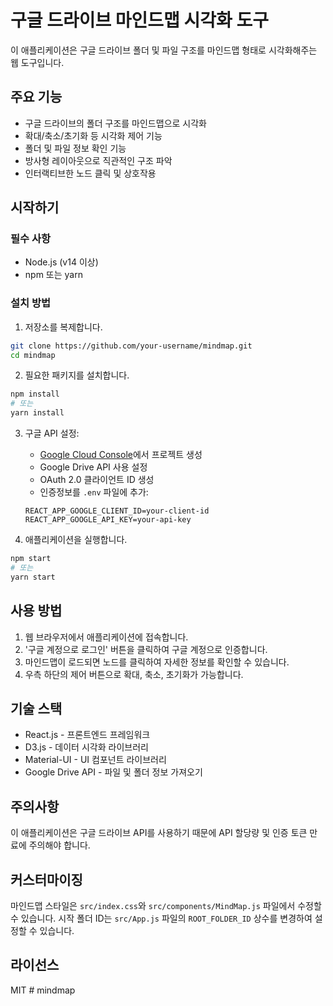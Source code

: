 # 구글 드라이브 마인드맵 시각화 도구

이 애플리케이션은 구글 드라이브 폴더 및 파일 구조를 마인드맵 형태로 시각화해주는 웹 도구입니다.

## 주요 기능

- 구글 드라이브의 폴더 구조를 마인드맵으로 시각화
- 확대/축소/초기화 등 시각화 제어 기능
- 폴더 및 파일 정보 확인 기능
- 방사형 레이아웃으로 직관적인 구조 파악
- 인터랙티브한 노드 클릭 및 상호작용

## 시작하기

### 필수 사항

- Node.js (v14 이상)
- npm 또는 yarn

### 설치 방법

1. 저장소를 복제합니다.
```bash
git clone https://github.com/your-username/mindmap.git
cd mindmap
```

2. 필요한 패키지를 설치합니다.
```bash
npm install
# 또는
yarn install
```

3. 구글 API 설정:
   - [Google Cloud Console](https://console.cloud.google.com/)에서 프로젝트 생성
   - Google Drive API 사용 설정
   - OAuth 2.0 클라이언트 ID 생성
   - 인증정보를 `.env` 파일에 추가:
   ```
   REACT_APP_GOOGLE_CLIENT_ID=your-client-id
   REACT_APP_GOOGLE_API_KEY=your-api-key
   ```

4. 애플리케이션을 실행합니다.
```bash
npm start
# 또는
yarn start
```

## 사용 방법

1. 웹 브라우저에서 애플리케이션에 접속합니다.
2. '구글 계정으로 로그인' 버튼을 클릭하여 구글 계정으로 인증합니다.
3. 마인드맵이 로드되면 노드를 클릭하여 자세한 정보를 확인할 수 있습니다.
4. 우측 하단의 제어 버튼으로 확대, 축소, 초기화가 가능합니다.

## 기술 스택

- React.js - 프론트엔드 프레임워크
- D3.js - 데이터 시각화 라이브러리
- Material-UI - UI 컴포넌트 라이브러리
- Google Drive API - 파일 및 폴더 정보 가져오기

## 주의사항

이 애플리케이션은 구글 드라이브 API를 사용하기 때문에 API 할당량 및 인증 토큰 만료에 주의해야 합니다.

## 커스터마이징

마인드맵 스타일은 `src/index.css`와 `src/components/MindMap.js` 파일에서 수정할 수 있습니다.
시작 폴더 ID는 `src/App.js` 파일의 `ROOT_FOLDER_ID` 상수를 변경하여 설정할 수 있습니다.

## 라이선스

MIT #   m i n d m a p  
 